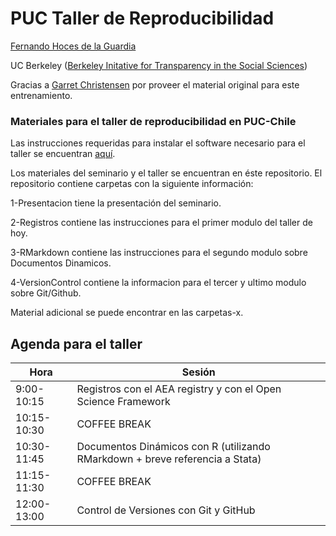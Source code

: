 # PUC Taller de Reproducibilidad  
[Fernando Hoces de la Guardia](http://fhoces.github.io)

UC Berkeley ([Berkeley Initative for Transparency in the Social Sciences](http://www.bitss.org))

Gracias a [Garret Christensen](http://www.ocf.berkeley.edu/~garret) por proveer el material original para este entrenamiento.

### Materiales para el taller de reproducibilidad en PUC-Chile
Las instrucciones requeridas para instalar el software necesario para el taller se encuentran [aquí](https://github.com/fhoces/BITSS_PUC_CHILE_2017/tree/master/2-Registros#instalación-de-software).

Los materiales del seminario y el taller se encuentran en éste repositorio. El repositorio contiene carpetas con la siguiente información:

1-Presentacion tiene la presentación del seminario.

2-Registros contiene las instrucciones para el primer modulo del taller de hoy.

3-RMarkdown contiene las instrucciones para el segundo modulo sobre Documentos Dinamicos.

4-VersionControl contiene la informacion para el tercer y ultimo modulo sobre Git/Github.

Material adicional se puede encontrar en las carpetas-x.



Agenda para el taller
-----------

Hora | Sesión |
------------ | ------------- |
9:00-10:15 | Registros con el AEA registry y con el Open Science Framework|
10:15-10:30 | COFFEE BREAK |
10:30-11:45 | Documentos Dinámicos con R (utilizando RMarkdown + breve referencia a Stata) |
11:15-11:30 | COFFEE BREAK |
12:00-13:00 | Control de Versiones con Git y GitHub |
